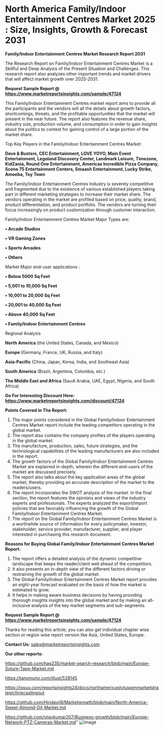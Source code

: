 # North America Family/Indoor Entertainment Centres Market 2025 : Size, Insights, Growth & Forecast 2031

<strong>Family/Indoor Entertainment Centres Market Research Report 2031</strong>

The Research Report on Family/Indoor Entertainment Centres Market is a Skillful and Deep Analysis of the Present Situation and Challenges. This research report also analyzes other important trends and market drivers that will affect market growth over 2025-2031.

<strong>Request Sample Report @ <a href=https://www.marketreportsinsights.com/sample/47124>https://www.marketreportsinsights.com/sample/47124</a></strong>

This Family/Indoor Entertainment Centres market report aims to provide all the participants and the vendors will all the details about growth factors, shortcomings, threats, and the profitable opportunities that the market will present in the near future. The report also features the revenue share, industry size, production volume, and consumption in order to gain insights about the politics to contest for gaining control of a large portion of the market share.

Top Key Players in the Family/Indoor Entertainment Centres Market:

<strong>Dave & Busters, CEC Entertainment, LOVE YOYO, Main Event Entertainment, Legoland Discovery Center, Landmark Leisure, Timezone, KidZania, Round One Entertainment, Americas Incredible Pizza Company, Scene 75 Entertainment Centers, Smaash Entertainment, Lucky Strike, Amoeba, Toy Town</strong>

The Family/Indoor Entertainment Centres Industry is severely competitive and fragmented due to the existence of various established players taking part in different marketing strategies to increase their market share. The vendors operating in the market are profiled based on price, quality, brand, product differentiation, and product portfolio. The vendors are turning their focus increasingly on product customization through customer interaction.

Family/Indoor Entertainment Centres Market Major Types are:

<strong>•  Arcade Studios

•  VR Gaming Zones

•  Sports Arcades

•  Others</strong>

Market Major end-user applications :

<strong>•  Below 5000 Sq Feet

•  5,001 to 10,000 Sq Feet

•  10,001 to 20,000 Sq Feet

•  20,001 to 40,000 Sq Feet

•  Above 40,000 Sq Feet

•  Family/Indoor Entertainment Centres</strong>

Regional Analysis

</u><strong><b>North America</b></strong> (the United States, Canada, and Mexico)

<strong><b>Europe </b></strong>(Germany, France, UK, Russia, and Italy)

<strong><b>Asia-Pacific</b></strong> (China, Japan, Korea, India, and Southeast Asia)

<strong><b>South America</b></strong> (Brazil, Argentina, Colombia, etc.)

<strong><b>The Middle East and Africa</b></strong> (Saudi Arabia, UAE, Egypt, Nigeria, and South Africa)

<strong>Go For Interesting Discount Here: <a href=https://www.marketreportsinsights.com/discount/47124>https://www.marketreportsinsights.com/discount/47124</a></strong>

<strong>Points Covered in The Report:</strong>
<ol>
  <li>The major points considered in the Global Family/Indoor Entertainment Centres Market report include the leading competitors operating in the global market.</li>
  <li>The report also contains the company profiles of the players operating in the global market.</li>
  <li>The manufacture, production, sales, future strategies, and the technological capabilities of the leading manufacturers are also included in the report.</li>
  <li>The growth factors of the Global Family/Indoor Entertainment Centres Market are explained in-depth, wherein the different end-users of the market are discussed precisely.</li>
  <li>The report also talks about the key application areas of the global market, thereby providing an accurate description of the market to the readers/users.</li>
  <li>The report incorporates the SWOT analysis of the market. In the final section, the report features the opinions and views of the industry experts and professionals. The experts analyzed the export/import policies that are favorably influencing the growth of the Global Family/Indoor Entertainment Centres Market.</li>
  <li>The report on the Global Family/Indoor Entertainment Centres Market is a worthwhile source of information for every policymaker, investor, stakeholder, service provider, manufacturer, supplier, and player interested in purchasing this research document.</li>
</ol>
<strong>Reasons for Buying Global Family/Indoor Entertainment Centres Market Report:</strong>

<ol>
  <li>The report offers a detailed analysis of the dynamic competitive landscape that keeps the reader/client well ahead of the competitors.</li>
  <li>It also presents an in-depth view of the different factors driving or restraining the growth of the global market.</li>
  <li>The Global Family/Indoor Entertainment Centres Market report provides an eight-year forecast evaluated on the basis of how the market is estimated to grow.</li>
  <li>It helps in making aware business decisions by having providing thorough insights insights into the global market and by making an all-inclusive analysis of the key market segments and sub-segments.</li>
</ol>
<strong>Request Sample Report @ <a href=https://www.marketreportsinsights.com/sample/47124>https://www.marketreportsinsights.com/sample/47124</a></strong>


Thanks for reading this article; you can also get individual chapter wise section or region wise report version like Asia, United States, Europe.

<strong>Contact Us:</strong>
sales@marketreportsinsights.com

<strong>Our other reports:</strong>

<a href=https://github.com/haq235/market-search-research/blob/main/Europe-Suture-Tape-Market.md>https://github.com/haq235/market-search-research/blob/main/Europe-Suture-Tape-Market.md</a>

<a href=https://tanomuno.com/illust/528145>https://tanomuno.com/illust/528145</a>

<a href=https://issuu.com/reportsinsights24/docs/northamericastyluspenmarketstrategicforecastingout>https://issuu.com/reportsinsights24/docs/northamericastyluspenmarketstrategicforecastingout</a>

<a href=https://github.com/Hindavii9/Marketgrowth/blob/main/North-America-Sweet-Almond-Oil-Market.md>https://github.com/Hindavii9/Marketgrowth/blob/main/North-America-Sweet-Almond-Oil-Market.md</a>

<a href=https://github.com/vijaykumar207/Business-growth/blob/main/Europe-Network-PTZ-Cameras-Market.md>https://github.com/vijaykumar207/Business-growth/blob/main/Europe-Network-PTZ-Cameras-Market.md</a>"
![image](https://github.com/user-attachments/assets/23fa2c07-6301-4305-bab7-9e643834fca0)
